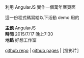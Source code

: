利用 AngularJS 實作一個萬年曆頁面

這一份程式碼寫給以下活動 demo 用的

**主題** AngularJS <br>
**時間** 2015/7/17 晚上7:30 <br>
**地點** 好想工作室 <br>

[github repo](https://github.com/wantingj/ngCalendar) |
[github pages](http://wantingj.github.io/ngCalendar/) |
[投影片]
